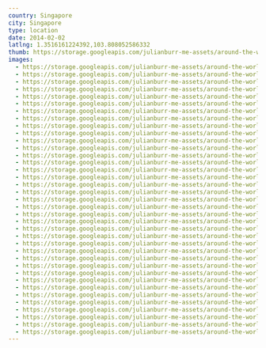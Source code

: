 ```yaml
---
country: Singapore
city: Singapore
type: location
date: 2014-02-02
latlng: 1.3516161224392,103.808052586332
thumb: https://storage.googleapis.com/julianburr-me-assets/around-the-world/singapore/singapore/IMG_2493--thumb.JPG
images:
  - https://storage.googleapis.com/julianburr-me-assets/around-the-world/singapore/singapore/IMG_2622.JPG
  - https://storage.googleapis.com/julianburr-me-assets/around-the-world/singapore/singapore/IMG_2674.JPG
  - https://storage.googleapis.com/julianburr-me-assets/around-the-world/singapore/singapore/IMG_2591.JPG
  - https://storage.googleapis.com/julianburr-me-assets/around-the-world/singapore/singapore/IMG_2564.JPG
  - https://storage.googleapis.com/julianburr-me-assets/around-the-world/singapore/singapore/IMG_2572.JPG
  - https://storage.googleapis.com/julianburr-me-assets/around-the-world/singapore/singapore/IMG_2582.JPG
  - https://storage.googleapis.com/julianburr-me-assets/around-the-world/singapore/singapore/IMG_2664.JPG
  - https://storage.googleapis.com/julianburr-me-assets/around-the-world/singapore/singapore/IMG_2480.JPG
  - https://storage.googleapis.com/julianburr-me-assets/around-the-world/singapore/singapore/IMG_2561.JPG
  - https://storage.googleapis.com/julianburr-me-assets/around-the-world/singapore/singapore/IMG_2565.JPG
  - https://storage.googleapis.com/julianburr-me-assets/around-the-world/singapore/singapore/IMG_2653.JPG
  - https://storage.googleapis.com/julianburr-me-assets/around-the-world/singapore/singapore/IMG_2621.JPG
  - https://storage.googleapis.com/julianburr-me-assets/around-the-world/singapore/singapore/IMG_2612.JPG
  - https://storage.googleapis.com/julianburr-me-assets/around-the-world/singapore/singapore/IMG_2597.JPG
  - https://storage.googleapis.com/julianburr-me-assets/around-the-world/singapore/singapore/IMG_2624.JPG
  - https://storage.googleapis.com/julianburr-me-assets/around-the-world/singapore/singapore/IMG_2557.JPG
  - https://storage.googleapis.com/julianburr-me-assets/around-the-world/singapore/singapore/IMG_2589.JPG
  - https://storage.googleapis.com/julianburr-me-assets/around-the-world/singapore/singapore/IMG_2603.JPG
  - https://storage.googleapis.com/julianburr-me-assets/around-the-world/singapore/singapore/IMG_2486.JPG
  - https://storage.googleapis.com/julianburr-me-assets/around-the-world/singapore/singapore/IMG_2659.JPG
  - https://storage.googleapis.com/julianburr-me-assets/around-the-world/singapore/singapore/IMG_2681.JPG
  - https://storage.googleapis.com/julianburr-me-assets/around-the-world/singapore/singapore/IMG_2707.JPG
  - https://storage.googleapis.com/julianburr-me-assets/around-the-world/singapore/singapore/IMG_2581.JPG
  - https://storage.googleapis.com/julianburr-me-assets/around-the-world/singapore/singapore/IMG_2516.JPG
  - https://storage.googleapis.com/julianburr-me-assets/around-the-world/singapore/singapore/IMG_2633.JPG
  - https://storage.googleapis.com/julianburr-me-assets/around-the-world/singapore/singapore/IMG_2548.JPG
  - https://storage.googleapis.com/julianburr-me-assets/around-the-world/singapore/singapore/IMG_2536.JPG
  - https://storage.googleapis.com/julianburr-me-assets/around-the-world/singapore/singapore/IMG_2550.JPG
  - https://storage.googleapis.com/julianburr-me-assets/around-the-world/singapore/singapore/IMG_2555.JPG
  - https://storage.googleapis.com/julianburr-me-assets/around-the-world/singapore/singapore/IMG_2525.JPG
  - https://storage.googleapis.com/julianburr-me-assets/around-the-world/singapore/singapore/IMG_2608.JPG
  - https://storage.googleapis.com/julianburr-me-assets/around-the-world/singapore/singapore/IMG_2782.JPG
  - https://storage.googleapis.com/julianburr-me-assets/around-the-world/singapore/singapore/IMG_2484.JPG
  - https://storage.googleapis.com/julianburr-me-assets/around-the-world/singapore/singapore/IMG_2510.JPG
  - https://storage.googleapis.com/julianburr-me-assets/around-the-world/singapore/singapore/IMG_2493.JPG
  - https://storage.googleapis.com/julianburr-me-assets/around-the-world/singapore/singapore/IMG_2722.JPG
  - https://storage.googleapis.com/julianburr-me-assets/around-the-world/singapore/singapore/IMG_2602.JPG
---
```

